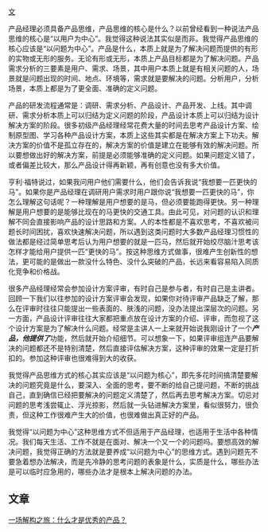 [文](https://zhuanlan.zhihu.com/p/85912014)

产品经理必须具备产品思维，产品思维的核心是什么？以前曾经看到一种说法产品思维的核心是“以用户为中心”。我觉得这种说法其实似是而非。我觉得产品思维的核心应该是“以问题为中心”。产品是什么，本质上就是为了解决问题而提供的有形的实物或无形的服务。无论有形或无形，本质上产品目标都是为了解决问题。产品需求分析的三要素是用户、需求、场景，其中用户本质上就是有相关问题的人，场景就是问题出现的时间、地点、环境等，需求就是要解决的问题。分析用户，分析场景，本质上都是为了更全面、准确的定义问题。

产品的研发流程通常是：调研、需求分析、产品设计、产品开发、上线。其中调研、需求分析本质上可以归结为定义问题的阶段，产品设计本质上可以归结为设计解决方案的阶段。很多初级产品经理经常花费大量的时间去思考产品设计方案、绘制原型图、学习各种产品设计方案，本质上这些其实都是在解决方案上下功夫。解决方案的价值不是孤立存在的，解决方案的价值是建立在能够有效的解决问题。所以要想做出好的解决方案，前提是必须能够准确的定义问题。如果问题定义错了，或者偏差比较大，那么产品设计得再新颖，再有创意也没有多大价值。

亨利·福特说过，如果我问用户他们需要什么，他们会告诉我说“我想要一匹更快的马”。如果你是产品经理在调研用户需求时用户跟你说“我想要一匹更快的马”，你怎么理解这句话呢？一种理解是用户想要的是马，但必须要能跑得更快。另一种理解是用户想要的是能够比现在的马更快的交通工具。由此可见，对问题的认识和理解不同会直接影响产品的设计思路和方案。人的本性都是不喜欢思考，不喜欢被问题长时间困扰，喜欢快速解决问题，所以遇到这类问题时大多数产品经理习惯性的做法都是经过简单思考后认为用户想要的就是一匹马，然后就开始绞尽脑汁思考该怎样才能给用户提供一匹“更快的马”。按这种思维方式做事，很难产生创新性的想法，更可能的是做出一款没什么特色、没什么突破的产品，长远来看容易陷入同质化竞争和价格战。

很多产品经理经常会参加设计方案评审，有时自己是参与者，有时自己是主讲者。回顾一下我们以往参加的设计方案评审会发现，如果你对待评审产品缺乏了解，那么在评审时往往只能提出一些表面的、肤浅的问题，没办法提出深层次的问题。另一方面，产品设计评审往往大家都把重点放在设计方案的介绍、评审，而忽视了这个设计方案是为了解决什么问题。经常是主讲人一上来就开始说我刚设计了一个***产品，他提供了***功能，然后就开始介绍细节。可以想象一下，如果评审组连产品要解决的问题都还不是特别清楚，然后直接评估解决方案，这种评审的效果一定是打折扣的。参加这种评审也很难得到大的收获。

我觉得产品思维方式的核心其实应该是“以问题为核心”，即先多花时间搞清楚要解决的问题究竟是什么，要深入、全面的思考，要不断的给自己提问题，不断的挑战自己，直到确信已经把要解决的问题定义清楚了，然后再去思考解决方案。切忌对问题的思考浅尝辄止、浮光掠影，然后就一头钻进解决方案里，看似很努力，很负责，但这种工作很难产生大的价值，也很难做出真正好的产品。

我觉得“以问题为中心”这种思维方式不但适用于产品经理，也适用于生活中各种情况。我们每天生活、工作不就是在面对、解决一个又一个的问题吗。要想高效的解决问题，我觉得正确的方法就是要养成“以问题为中心”的思维方式。遇到问题先不要急着想办法解决，而是先冷静的思考问题的表象是什么，实质是什么，哪些办法是可以临时应急用的，哪些办法才是根本上解决问题的办法。



## 文章

[一场解构之旅：什么才是优秀的产品？](https://36kr.com/p/1712136382919682)




